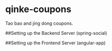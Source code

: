 # qinke-coupons
Tao bao  and jing dong coupons.

##Setting up the Backend Server (spring-social)

##Setting up the Frontend Server (angular-app)
